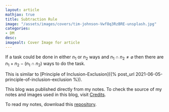 ```yaml
---
layout: article
mathjax: true
title: Subtraction Rule
image: "/assets/images/covers/tim-johnson-Vwf8q3RzBRE-unsplash.jpg"
categories:
- DM
desc:   
imagealt: Cover Image for article
---
```


If a task could be done in either $n_1$ or $n_2$ ways and $n_1 \cap n_2 \neq \varnothing$ then there are $n_1 + n_2 - (n_1 \cap n_2)$ ways to do the task.

































































































































































































































































































































































































This is similar to [Principle of Inclusion-Exclusion]({% post_url 2021-06-05-principle-of-inclusion-exclusion %}).

This blog was published directly from my notes.
To check the source of my notes and images used in this blog, visit <a href="/credits.html" target="_blank">Credits</a>.

To read my notes, download this <a href="https://github.com/bovem/CS" target="blank">repository</a>.
